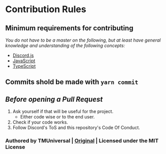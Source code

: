 # Contribution Rules

## Minimum requirements for contributing

_You do not have to be a master on the following, but at least have general knowledge and understanding of the following concepts:_

- [Discord.js]
- [JavaScript]
- [TypeScript]

## Commits shold be made with `yarn commit`

## _Before opening a Pull Request_

1. Ask yourself if that will be useful for the project.
   - Either code wise or to the end user.
2. Check if your code works.
3. Follow Discord's ToS and this repository's Code Of Conduct.

### Authored by TMUniversal | [Original](https://github.com/TMUniversal/discord-bot-template/blob/master/.github/CONTRIBUTING.md) | Licensed under the MIT License

[discord.js]: https://github.com/hydrabolt/discord.js
[javascript]: https://en.wikipedia.org/wiki/JavaScript
[typescript]: https://www.typescriptlang.org/
